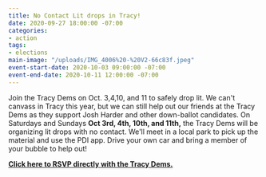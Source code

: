 ```yaml
---
title: No Contact Lit drops in Tracy!
date: 2020-09-27 18:00:00 -07:00
categories:
- action
tags:
- elections
main-image: "/uploads/IMG_4006%20-%20V2-66c83f.jpeg"
event-start-date: 2020-10-03 09:00:00 -07:00
event-end-date: 2020-10-11 12:00:00 -07:00
---
```


Join the Tracy Dems on Oct. 3,4,10, and 11 to safely drop lit. We can't canvass in Tracy this year, but we can still help out our friends at the Tracy Dems as they support Josh Harder and other down-ballot candidates.  On  Saturdays and Sundays **Oct 3rd, 4th, 10th, and 11th,** the Tracy Dems will be organizing lit drops with no contact.  We'll meet in a local park to pick up the material and use the PDI app.  Drive your own car and bring a member of your bubble to help out!

**[Click here to RSVP directly with the Tracy Dems.](https://greatertracydems.org/sign-ups-lit-drop)**